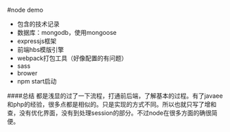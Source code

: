 #node demo
- 包含的技术记录
- 数据库：mongodb，使用mongoose
- expressjs框架
- 前端hbs模版引擎
- webpack打包工具（好像配置的有问题）
- sass
- brower
- npm start启动

####总结
都是浅显的过了一下流程，打通前后端，了解基本的过程。有了javaee和php的经验，很多点都是相似的。只是实现的方式不同。所以也就只写了增和查，没有优化界面，没有到处理session的部分。不过node在很多方面的确很简便。


